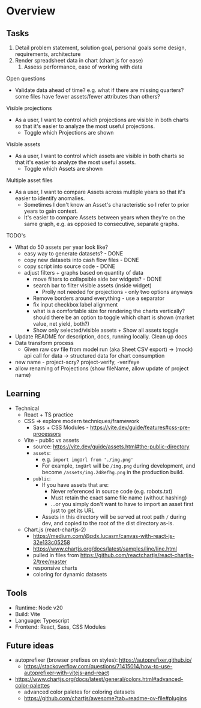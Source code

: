 # Overview

## Tasks

1. Detail problem statement, solution goal, personal goals some design, requirements, architecture
1. Render spreadsheet data in chart (chart js for ease)
   1. Assess performance, ease of working with data


Open questions
- Validate data ahead of time? e.g. what if there are missing quarters? some files have fewer assets/fewer attributes than others?

Visible projections
- As a user, I want to control which projections are visible in both charts so that it's easier to analyze the most useful projections.
   - Toggle which Projections are shown

Visible assets
- As a user, I want to control which assets are visible in both charts so that it's easier to analyze the most useful assets.
   - Toggle which Assets are shown

Multiple asset files
- As a user, I want to compare Assets across multiple years so that it's easier to identify anomalies.
   - Sometimes I don't know an Asset's characteristic so I refer to prior years to gain context.
   - It's easier to compare Assets between years when they're on the same graph, 
     e.g. as opposed to consecutive, separate graphs.

TODO's
- What do 50 assets per year look like?
  - easy way to generate datasets? - DONE
  - copy new datasets into cash flow files - DONE
  - copy script into source code - DONE
  - adjust filters + graphs based on quantity of data
    - move filters to collapsible side bar widgets? - DONE
    - search bar to filter visible assets (inside widget)
       - Prolly not needed for projections - only two options anyways
    - Remove borders around everything - use a separator
    - fix input checkbox label alignment
    - what is a comfortable size for rendering the charts vertically? should there be an option to toggle which chart is shown (market value, net yield, both?)
    - Show only selected/visible assets + Show all assets toggle
- Update README for description, docs, running locally. Clean up docs
- Data transform process
   - Given raw csv file from model run (aka Sheet CSV export) -> (mock) api call for data -> structured data for chart consumption
- new name - project-scry? project-verify, -verifeye
- allow renaming of Projections (show fileName, allow update of project name)

## Learning

- Technical
   - React + TS practice
   - CSS => explore modern techniques/framework
      - Sass + CSS Modules - https://vite.dev/guide/features#css-pre-processors
   - Vite - public vs assets
      - source: https://vite.dev/guide/assets.html#the-public-directory
      - `assets`:
         - e.g. `import imgUrl from './img.png'`
         - For example, `imgUrl` will be `/img.png` during development, and become `/assets/img.2d8efhg.png` in the production build.
      - `public`:
         - If you have assets that are:
           - Never referenced in source code (e.g. robots.txt)
           - Must retain the exact same file name (without hashing)
           - ...or you simply don't want to have to import an asset first just to get its URL
         - Assets in this directory will be served at root path `/` during dev, and copied to the root of the dist directory as-is.
   - Chart.js (react-chartjs-2)
      - https://medium.com/@pdx.lucasm/canvas-with-react-js-32e133c05258
      - https://www.chartjs.org/docs/latest/samples/line/line.html
      - pulled in files from https://github.com/reactchartjs/react-chartjs-2/tree/master
      - responsive charts
      - coloring for dynamic datasets
## Tools

- Runtime: Node v20
- Build: Vite
- Language: Typescript
- Frontend: React, Sass, CSS Modules

## Future ideas

- autoprefixer (browser prefixes on styles): https://autoprefixer.github.io/
   - https://stackoverflow.com/questions/71415014/how-to-use-autoprefixer-with-vitejs-and-react
- https://www.chartjs.org/docs/latest/general/colors.html#advanced-color-palettes
   - advanced color paletes for coloring datasets
   - https://github.com/chartjs/awesome?tab=readme-ov-file#plugins